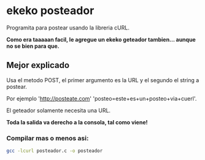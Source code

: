 # ekeko posteador

Programita para postear usando la libreria cURL.

**Como era taaaaan facil, le agregue un ekeko geteador tambien... aunque no se bien para que.**

## Mejor explicado

Usa el metodo POST, el primer argumento es la URL y el segundo el string a postear.

Por ejemplo 'http://posteate.com' 'posteo=este+es+un+posteo+via+cuerl'.

El geteador solamente necesita una URL.

__Toda la salida va derecho a la consola, tal como viene!__

### Compilar mas o menos asi:

```bash
gcc -lcurl posteador.c -o posteador
```

